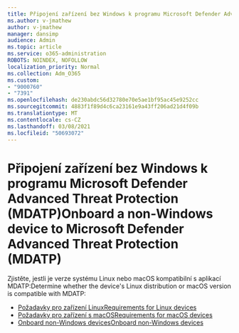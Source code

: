 ```yaml
---
title: Připojení zařízení bez Windows k programu Microsoft Defender Advanced Threat Protection (MDATP)
ms.author: v-jmathew
author: v-jmathew
manager: dansimp
audience: Admin
ms.topic: article
ms.service: o365-administration
ROBOTS: NOINDEX, NOFOLLOW
localization_priority: Normal
ms.collection: Adm_O365
ms.custom:
- "9000760"
- "7391"
ms.openlocfilehash: de230abdc56d32780e70e5ae1bf95ac45e9252cc
ms.sourcegitcommit: 4883f1f89d4c6ca23161e9a43ff206ad21d4f09b
ms.translationtype: MT
ms.contentlocale: cs-CZ
ms.lasthandoff: 03/08/2021
ms.locfileid: "50693072"
---
```

# <a name="onboard-a-non-windows-device-to-microsoft-defender-advanced-threat-protection-mdatp"></a><span data-ttu-id="ea475-102">Připojení zařízení bez Windows k programu Microsoft Defender Advanced Threat Protection (MDATP)</span><span class="sxs-lookup"><span data-stu-id="ea475-102">Onboard a non-Windows device to Microsoft Defender Advanced Threat Protection (MDATP)</span></span>

<span data-ttu-id="ea475-103">Zjistěte, jestli je verze systému Linux nebo macOS kompatibilní s aplikací MDATP:</span><span class="sxs-lookup"><span data-stu-id="ea475-103">Determine whether the device's Linux distribution or macOS version is compatible with MDATP:</span></span>

- [<span data-ttu-id="ea475-104">Požadavky pro zařízení Linux</span><span class="sxs-lookup"><span data-stu-id="ea475-104">Requirements for Linux devices</span></span>](https://go.microsoft.com/fwlink/?linkid=2143462)
- [<span data-ttu-id="ea475-105">Požadavky pro zařízení s macOS</span><span class="sxs-lookup"><span data-stu-id="ea475-105">Requirements for macOS devices</span></span>](https://go.microsoft.com/fwlink/?linkid=2143461)
- [<span data-ttu-id="ea475-106">Onboard non-Windows devices</span><span class="sxs-lookup"><span data-stu-id="ea475-106">Onboard non-Windows devices</span></span>](https://go.microsoft.com/fwlink/?linkid=2143628)
